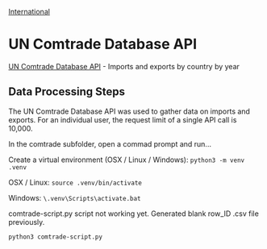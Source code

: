 [International](../)

# UN Comtrade Database API

[UN Comtrade Database API](https://comtrade.un.org/data/dev/portal/) - Imports and exports by country by year


## Data Processing Steps

The UN Comtrade Database API was used to gather data on imports and exports.
For an individual user, the request limit of a single API call is 10,000. 


In the comtrade subfolder, open a commad prompt and run...

Create a virtual environment (OSX / Linux / Windows):
`python3 -m venv .venv`

OSX / Linux:
`source .venv/bin/activate`

Windows:
`\.venv\Scripts\activate.bat`


comtrade-script.py script not working yet. Generated blank row_ID .csv file previously. 

	python3 comtrade-script.py
